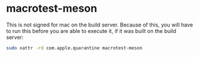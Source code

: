 # macrotest-meson
This is not signed for mac on the build server.  Because of this, you will  have to run this before you are able to execute it, if it was built on the build server:

```bash
sudo xattr -rd com.apple.quarantine macrotest-meson
```